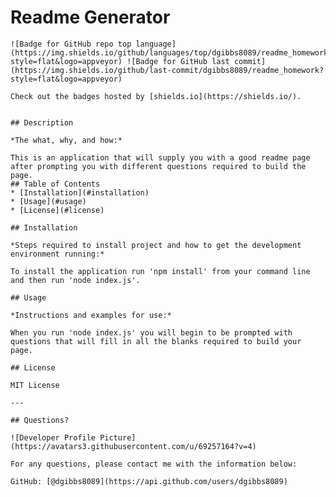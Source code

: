 # Readme Generator
    ![Badge for GitHub repo top language](https://img.shields.io/github/languages/top/dgibbs8089/readme_homework?style=flat&logo=appveyor) ![Badge for GitHub last commit](https://img.shields.io/github/last-commit/dgibbs8089/readme_homework?style=flat&logo=appveyor)
    
    Check out the badges hosted by [shields.io](https://shields.io/).
    
    
    ## Description 
    
    *The what, why, and how:* 
    
    This is an application that will supply you with a good readme page after prompting you with different questions required to build the page.
    ## Table of Contents
    * [Installation](#installation)
    * [Usage](#usage)
    * [License](#license)
    
    ## Installation
    
    *Steps required to install project and how to get the development environment running:*
    
    To install the application run 'npm install' from your command line and then run 'node index.js'.
    
    ## Usage 
    
    *Instructions and examples for use:*
    
    When you run 'node index.js' you will begin to be prompted with questions that will fill in all the blanks required to build your page. 
    
    ## License
    
    MIT License
    
    ---
    
    ## Questions?
    
    ![Developer Profile Picture](https://avatars3.githubusercontent.com/u/69257164?v=4) 
    
    For any questions, please contact me with the information below:

    GitHub: [@dgibbs8089](https://api.github.com/users/dgibbs8089)
    